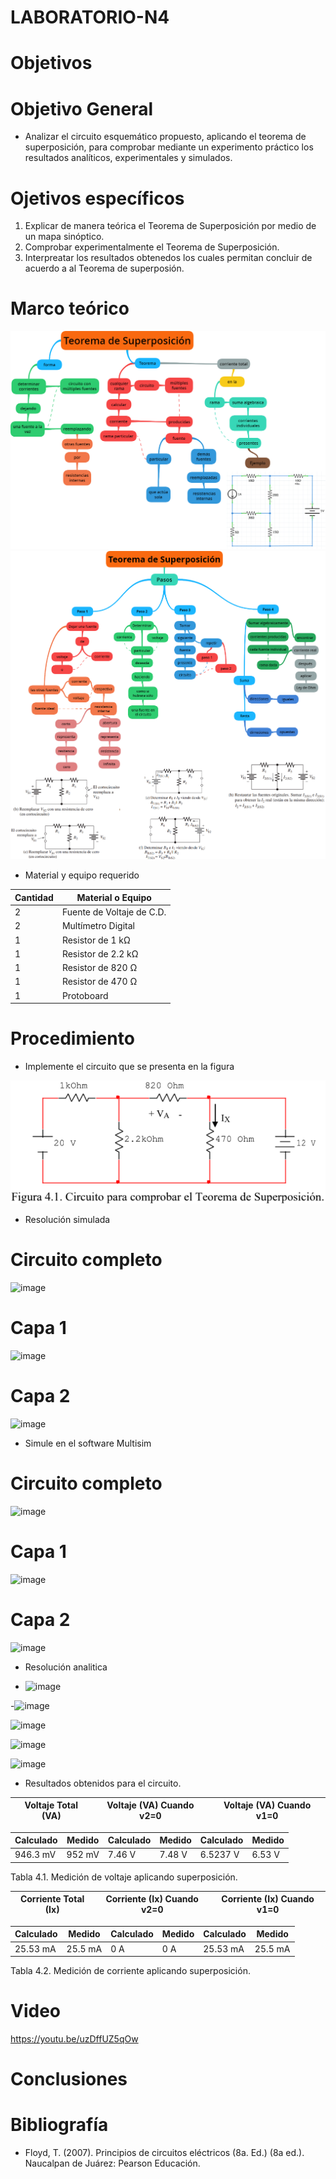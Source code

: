 # LABORATORIO-N4
# Objetivos

# Objetivo General
- Analizar el circuito esquemático propuesto, aplicando el teorema de superposición, para comprobar mediante un experimento práctico los resultados analíticos, experimentales y simulados.

# Ojetivos específicos

1. Explicar de manera teórica el Teorema de Superposición por medio de un mapa sinóptico.
2. Comprobar experimentalmente el Teorema de Superposición.
3. Interpreatar los resultados obtenedos los cuales permitan concluir de acuerdo a al Teorema de superposión.
# Marco teórico
![](https://github.com/BENLLAMIN69/LABORATORIO-N4/blob/main/ima/png%20(21).png)
![](https://github.com/BENLLAMIN69/LABORATORIO-N4/blob/main/ima/png%20(22).png)
- Material y equipo requerido

|Cantidad| Material o Equipo|
|--------|------------------|
|2| Fuente de Voltaje de C.D.|
|2| Multímetro Digital|
|1| Resistor de 1 kΩ|
|1| Resistor de 2.2 kΩ|
|1| Resistor de 820 Ω|
|1| Resistor de 470 Ω|
|1| Protoboard|

# Procedimiento
- Implemente el circuito que se presenta en la figura

![](https://github.com/BENLLAMIN69/LABORATORIO-N4/blob/main/ima/Captura%20de%20pantalla%202021-12-21%20173530.png)

- Resolución simulada

# Circuito completo

![image](https://user-images.githubusercontent.com/93899422/147172313-c5ee7518-36a4-4b02-bf77-af9fdbaf99c1.png)

# Capa 1

![image](https://user-images.githubusercontent.com/93899422/147172400-cca2b1cd-3ca6-41c8-9b2a-39aa57fffdb5.png)

# Capa 2

![image](https://user-images.githubusercontent.com/93899422/147172426-0e4b3f81-91b0-45c5-beb0-e2fc03221fa1.png)

- Simule en el software Multisim

# Circuito completo

![image](https://user-images.githubusercontent.com/93899422/147173002-a53d3cd1-3ed2-4b0b-a3a7-a6e7109c8eaf.png)

# Capa 1

![image](https://user-images.githubusercontent.com/93899422/147173018-2d81b264-897c-4bc5-bd3d-763f0cc79ebc.png)

# Capa 2

![image](https://user-images.githubusercontent.com/93899422/147173051-df040ec9-1e1a-4311-9539-1a8f6005f543.png)

- Resolución analitica

- ![image](https://user-images.githubusercontent.com/93900233/147196418-e209db2a-31e0-4348-86f5-470bc3d4367d.png)

-![image](https://user-images.githubusercontent.com/93900233/147196503-8f283b1d-fd26-4571-83e9-087c3a173106.png)

![image](https://user-images.githubusercontent.com/93900233/147196631-b8e8bd2a-f9f3-410b-95d8-8102d8de6557.png)

![image](https://user-images.githubusercontent.com/93900233/147196755-18d6df66-7b1b-4344-8cc0-b801193fc3ef.png)

![image](https://user-images.githubusercontent.com/93900233/147196891-653cbe0c-5c45-482f-a168-12b014162830.png)

- Resultados obtenidos para el circuito.

|Voltaje Total (VA)|Voltaje (VA) Cuando v2=0|Voltaje (VA) Cuando v1=0|
|------------------|------------------------|------------------------|

|Calculado|Medido|Calculado|Medido|Calculado|Medido|
|---------|------|---------|------|---------|------|
|946.3 mV|952 mV|7.46 V|7.48 V|6.5237 V|6.53 V|

Tabla 4.1. Medición de voltaje aplicando superposición.

|Corriente Total (Ix)|Corriente (Ix) Cuando v2=0|Corriente (Ix) Cuando v1=0|
|------------------|------------------------|------------------------|

|Calculado|Medido|Calculado|Medido|Calculado|Medido|
|---------|------|---------|------|---------|------|
|25.53 mA|25.5 mA|0 A|0 A|25.53 mA|25.5 mA|

Tabla 4.2. Medición de corriente aplicando superposición.
# Video

https://youtu.be/uzDffUZ5qOw

# Conclusiones 


# Bibliografía

- Floyd, T. (2007). Principios de circuitos eléctricos (8a. Ed.) (8a ed.). Naucalpan de Juárez: Pearson Educación.
